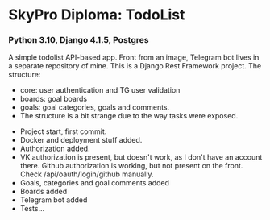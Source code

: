# SkyPro Diploma: TodoList
### Python 3.10, Django 4.1.5, Postgres

A simple todolist API-based app. Front from an image, Telegram bot lives in a separate repository of mine.
This is a Django Rest Framework project. The structure:
- core: user authentication and TG user validation
- boards: goal boards
- goals: goal categories, goals and comments.
- The structure is a bit strange due to the way tasks were exposed.

* Project start, first commit.
* Docker and deployment stuff added.
* Authorization added.
* VK authorization is present, but doesn't work, as I don't have an account there.
Github authorization is working, but not present on the front. Check /api/oauth/login/github manually.
* Goals, categories and goal comments added
* Boards added
* Telegram bot added
* Tests...
